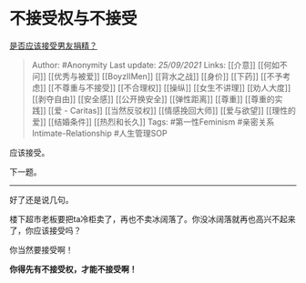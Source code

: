 # 不接受权与不接受
[是否应该接受男友捐精？](https://www.zhihu.com/question/64707074/answer/2139087045)

> Author: #Anonymity 
Last update: *25/09/2021* 
Links: [[介意]] [[何如不问]] [[优秀与被爱]] [[BoyzIIMen]] [[背水之战]] [[身价]] [[下药]] [[不予考虑]] [[不尊重与不接受]] [[不合理权]] [[操纵]] [[女生不讲理]] [[劝人大度]] [[剥夺自由]] [[安全感]] [[公开换安全]] [[弹性距离]] [[尊重]] [[尊重的实践]] [[爱 - Caritas]] [[当然反驳权]] [[情感挽回大师]] [[爱与欲望]] [[理性的爱]] [[结婚条件]] [[热烈和长久]]
Tags: #第一性Feminism #亲密关系Intimate-Relationship #人生管理SOP  

应该接受。

下一题。

---

好了还是说几句。

楼下超市老板要把ta冷柜卖了，再也不卖冰阔落了。你没冰阔落就再也高兴不起来了，你应该接受吗？

你当然要接受啊！

**你得先有不接受权，才能不接受啊！**